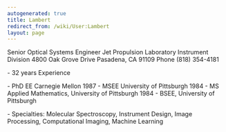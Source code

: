 ```yaml
---
autogenerated: true
title: Lambert
redirect_from: /wiki/User:Lambert
layout: page
---
```


Senior Optical Systems Engineer Jet Propulsion Laboratory Instrument
Division 4800 Oak Grove Drive Pasadena, CA 91109 Phone (818) 354-4181

\- 32 years Experience

\- PhD EE Carnegie Mellon 1987 - MSEE University of Pittsburgh 1984 - MS
Applied Mathematics, University of Pittsburgh 1984 - BSEE, University of
Pittsburgh

\- Specialties: Molecular Spectroscopy, Instrument Design, Image
Processing, Computational Imaging, Machine Learning
